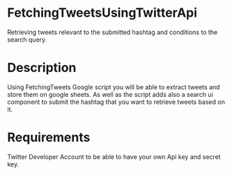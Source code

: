 # FetchingTweetsUsingTwitterApi
Retrieving tweets relevant to the submitted hashtag and conditions to the search query.
# Description
Using FetchingTweets Google script you will be able to extract tweets and store them on google sheets. As well as the script adds also a search ui component to submit the hashtag that you want to retrieve tweets based on it.
# Requirements 
Twitter Developer Account to be able to have your own Api key and secret key.
